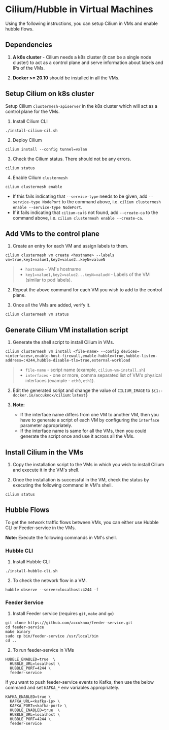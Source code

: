 # Cilium/Hubble in Virtual Machines
Using the following instructions, you can setup Cilium in VMs and enable hubble flows.

## Dependencies
1) **A k8s cluster** -  Cilium needs a k8s cluster (it can be a single node cluster) to act as a control plane and serve information about labels and IPs of the VMs.

2) **Docker >= 20.10** should be installed in all the VMs.

## Setup Cilium on k8s cluster
Setup Cilium `clustermesh-apiserver` in the k8s cluster which will act as a control plane for the VMs.

1) Install Cilium CLI
```
./install-cilium-cil.sh
```

2) Deploy Cilium
```
cilium install --config tunnel=vxlan
```

3) Check the Cilium status. There should not be any errors.
```
cilium status
```

4) Enable Cilium `clustermesh`
```
cilium clustermesh enable
```
- If this fails indicating that `--service-type` needs to be given, add `--service-type NodePort` to the command above, i.e. `cilium clustermesh enable --service-type NodePort`.
- If it fails indicating that `cilium-ca` is not found, add `--create-ca` to the command above, i.e. `cilium clustermesh enable --create-ca`.

## Add VMs to the control plane
1) Create an entry for each VM and assign labels to them.
```
cilium clustermesh vm create <hostname> --labels vm=true,key1=value1,key2=value2..keyN=valueN
```
> - `hostname` - VM's hostname
> - `key1=value1,key2=value2...keyN=valueN` - Labels of the VM (similar to pod labels).

2) Repeat the above command for each VM you wish to add to the control plane.

3) Once all the VMs are added, verify it.
```
cilium clustermesh vm status
```

## Generate Cilium VM installation script
1) Generate the shell script to install Cilium in VMs.
```
cilium clustermesh vm install <file-name> --config devices=<interfaces>,enable-host-firewall,enable-hubble=true,hubble-listen-address=:4244,hubble-disable-tls=true,external-workload
```
> - `file-name` - script name (example, `cilium-vm-install.sh`)
> - `interfaces` - one or more, comma separated list of VM's physical interfaces (example - `eth0,eth1`).

2) Edit the generated script and change the value of `CILIUM_IMAGE` to `${1:-docker.io/accuknox/cilium:latest}`

3) **Note:**
    - If the interface name differs from one VM to another VM, then you have to generate a script of each VM by configuring the `interface` parameter appropriately.
    - If the interface name is same for all the VMs, then you could generate the script once and use it across all the VMs.

## Install Cilium in the VMs
1) Copy the installation script to the VMs in which you wish to install Cilium and execute it in the VM's shell.


2) Once the installation is successful in the VM, check the status by executing the following command in VM's shell.
```
cilium status
```

## Hubble Flows
To get the network traffic flows between VMs, you can either use Hubble CLI or Feeder-service in the VMs. 

**Note:** Execute the following commands in VM's shell.

### Hubble CLI
1) Install Hubble CLI
```
./install-hubble-cli.sh
```

2) To check the network flow in a VM.
```
hubble observe --server=localhost:4244 -f
```
### Feeder Service
1) Install Feeder service (requires `git`, `make` and `go`)
```
git clone https://github.com/accuknox/feeder-service.git
cd feeder-service
make binary
sudo cp bin/feeder-service /usr/local/bin
cd ..
```

2) To run feeder-service in VMs
```
HUBBLE_ENABLED=true  \
  HUBBLE_URL=localhost \
  HUBBLE_PORT=4244 \
  feeder-service
```
If you want to push feeder-service events to Kafka, then use the below command and set `KAFKA_*` env variables appropriately.
```
KAFKA_ENABLED=true \
  KAFKA_URL=<kafka-ip> \
  KAFKA_PORT=<kafka-port> \
  HUBBLE_ENABLED=true  \
  HUBBLE_URL=localhost \
  HUBBLE_PORT=4244 \
  feeder-service
```
